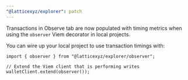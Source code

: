 ```yaml
---
"@latticexyz/explorer": patch
---
```


Transactions in Observe tab are now populated with timing metrics when using the `observer` Viem decorator in local projects.

You can wire up your local project to use transaction timings with:

```
import { observer } from "@latticexyz/explorer/observer";

// Extend the Viem client that is performing writes
walletClient.extend(observer());
```
